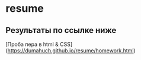# resume

## Результаты по ссылке ниже
[Проба пера в html & CSS] (https://dumahuch.github.io/resume/homework.html)
